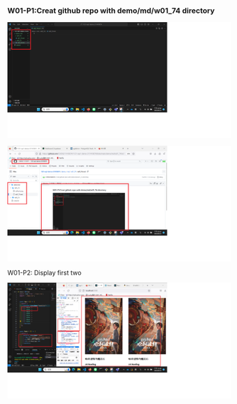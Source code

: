 ### W01-P1:Creat github repo with demo/md/w01_74 directory
![](w01-p1.png)

![](w01-p1-2.png)

W01-P2: Display first two <Book />

![](w01-p2.png)
